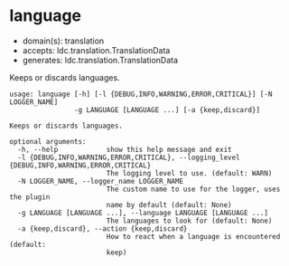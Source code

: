 # language

* domain(s): translation
* accepts: ldc.translation.TranslationData
* generates: ldc.translation.TranslationData

Keeps or discards languages.

```
usage: language [-h] [-l {DEBUG,INFO,WARNING,ERROR,CRITICAL}] [-N LOGGER_NAME]
                -g LANGUAGE [LANGUAGE ...] [-a {keep,discard}]

Keeps or discards languages.

optional arguments:
  -h, --help            show this help message and exit
  -l {DEBUG,INFO,WARNING,ERROR,CRITICAL}, --logging_level {DEBUG,INFO,WARNING,ERROR,CRITICAL}
                        The logging level to use. (default: WARN)
  -N LOGGER_NAME, --logger_name LOGGER_NAME
                        The custom name to use for the logger, uses the plugin
                        name by default (default: None)
  -g LANGUAGE [LANGUAGE ...], --language LANGUAGE [LANGUAGE ...]
                        The languages to look for (default: None)
  -a {keep,discard}, --action {keep,discard}
                        How to react when a language is encountered (default:
                        keep)
```
